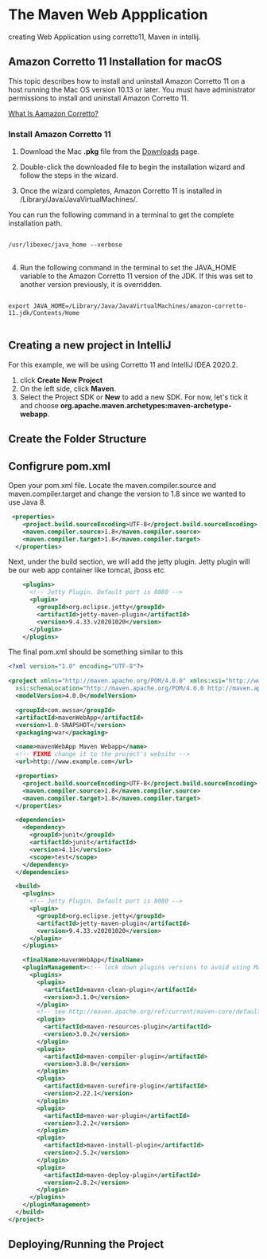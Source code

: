 # The Maven Web Appplication   
creating Web Application using corretto11, Maven in intellij.
 
## Amazon Corretto 11 Installation for macOS
This topic describes how to install and uninstall Amazon Corretto 11 on a host running the Mac OS version 10.13 or later. You must have administrator permissions to install and uninstall Amazon Corretto 11.

[What Is Aamazon Corretto?](https://aws.amazon.com/ko/corretto)

### Install Amazon Corretto 11
1. Download the Mac **.pkg** file from the [Downloads](https://docs.aws.amazon.com/corretto/latest/corretto-11-ug/downloads-list.html) page.

2. Double-click the downloaded file to begin the installation wizard and follow the steps in the wizard.

3. Once the wizard completes, Amazon Corretto 11 is installed in /Library/Java/JavaVirtualMachines/.

You can run the following command in a terminal to get the complete installation path.

<pre>
<code>
/usr/libexec/java_home --verbose
</code>
</pre>

4. Run the following command in the terminal to set the JAVA_HOME variable to the Amazon Corretto 11 version of the JDK. If this was set to another version previously, it is overridden.

<pre>
<code>
export JAVA_HOME=/Library/Java/JavaVirtualMachines/amazon-corretto-11.jdk/Contents/Home
</code>
</pre>

 
## Creating a new project in IntelliJ

For this example, we will be using Corretto 11 and IntelliJ IDEA 2020.2.
1. click **Create New Project**
2. On the left side, click **Maven**. 
3. Select the Project SDK or **New** to add a new SDK. For now, let's tick it and choose **org.apache.maven.archetypes:maven-archetype-webapp**.

## Create the Folder Structure

## Configrure pom.xml

Open your pom.xml file. Locate the maven.compiler.source and maven.compiler.target and change the version to 1.8 since we wanted to use Java 8.

```xml
 <properties>
    <project.build.sourceEncoding>UTF-8</project.build.sourceEncoding>
    <maven.compiler.source>1.8</maven.compiler.source>
    <maven.compiler.target>1.8</maven.compiler.target>
  </properties>
```

Next, under the build section, we will add the jetty plugin. Jetty plugin will be our web app container like tomcat, jboss etc.

```xml
    <plugins>
      <!-- Jetty Plugin. Default port is 8080 -->
      <plugin>
        <groupId>org.eclipse.jetty</groupId>
        <artifactId>jetty-maven-plugin</artifactId>
        <version>9.4.33.v20201020</version>
      </plugin>
    </plugins>
```

The final pom.xml should be something similar to this

```xml
<?xml version="1.0" encoding="UTF-8"?>

<project xmlns="http://maven.apache.org/POM/4.0.0" xmlns:xsi="http://www.w3.org/2001/XMLSchema-instance"
  xsi:schemaLocation="http://maven.apache.org/POM/4.0.0 http://maven.apache.org/xsd/maven-4.0.0.xsd">
  <modelVersion>4.0.0</modelVersion>

  <groupId>com.awssa</groupId>
  <artifactId>mavenWebApp</artifactId>
  <version>1.0-SNAPSHOT</version>
  <packaging>war</packaging>

  <name>mavenWebApp Maven Webapp</name>
  <!-- FIXME change it to the project's website -->
  <url>http://www.example.com</url>

  <properties>
    <project.build.sourceEncoding>UTF-8</project.build.sourceEncoding>
    <maven.compiler.source>1.8</maven.compiler.source>
    <maven.compiler.target>1.8</maven.compiler.target>
  </properties>

  <dependencies>
    <dependency>
      <groupId>junit</groupId>
      <artifactId>junit</artifactId>
      <version>4.11</version>
      <scope>test</scope>
    </dependency>
  </dependencies>

  <build>
    <plugins>
      <!-- Jetty Plugin. Default port is 8080 -->
      <plugin>
        <groupId>org.eclipse.jetty</groupId>
        <artifactId>jetty-maven-plugin</artifactId>
        <version>9.4.33.v20201020</version>
      </plugin>
    </plugins>

    <finalName>mavenWebApp</finalName>
    <pluginManagement><!-- lock down plugins versions to avoid using Maven defaults (may be moved to parent pom) -->
      <plugins>
        <plugin>
          <artifactId>maven-clean-plugin</artifactId>
          <version>3.1.0</version>
        </plugin>
        <!-- see http://maven.apache.org/ref/current/maven-core/default-bindings.html#Plugin_bindings_for_war_packaging -->
        <plugin>
          <artifactId>maven-resources-plugin</artifactId>
          <version>3.0.2</version>
        </plugin>
        <plugin>
          <artifactId>maven-compiler-plugin</artifactId>
          <version>3.8.0</version>
        </plugin>
        <plugin>
          <artifactId>maven-surefire-plugin</artifactId>
          <version>2.22.1</version>
        </plugin>
        <plugin>
          <artifactId>maven-war-plugin</artifactId>
          <version>3.2.2</version>
        </plugin>
        <plugin>
          <artifactId>maven-install-plugin</artifactId>
          <version>2.5.2</version>
        </plugin>
        <plugin>
          <artifactId>maven-deploy-plugin</artifactId>
          <version>2.8.2</version>
        </plugin>
      </plugins>
    </pluginManagement>
  </build>
</project>
```


## Deploying/Running the Project

